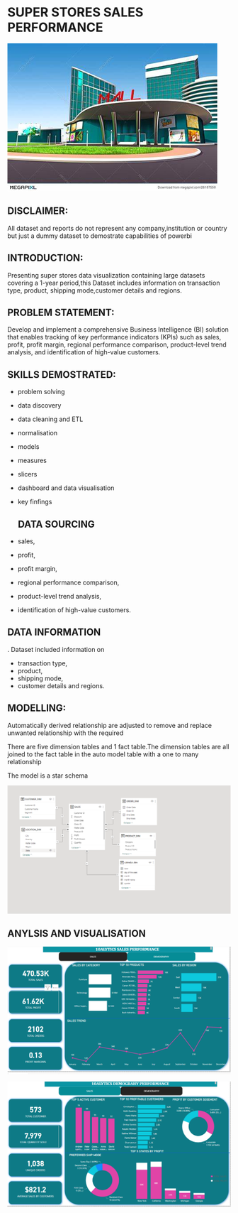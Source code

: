 # SUPER STORES SALES PERFORMANCE

![](mall3.jpg)

## DISCLAIMER:
All dataset and reports do not represent any company,institution or country but just a dummy dataset to demostrate capabilities of powerbi

## INTRODUCTION:
 Presenting super stores data visualization containing large datasets covering a 1-year period,this Dataset includes information on transaction type, product, shipping mode,customer details and regions.

 ## PROBLEM STATEMENT:
 Develop and implement a comprehensive Business Intelligence (BI) solution that enables tracking of key performance indicators (KPIs) such as sales, profit, profit margin, regional performance comparison, product-level trend analysis, and identification of high-value customers.

## SKILLS DEMOSTRATED:
- problem solving
- data discovery
- data cleaning and ETL
- normalisation
- models
- measures
- slicers
- dashboard and data visualisation
- key finfings

  ## DATA SOURCING
- sales,
-  profit,
-  profit margin,
- regional performance comparison,
- product-level trend analysis,
- identification of high-value customers.


## DATA INFORMATION
. Dataset included information on 
- transaction type,
- product,
- shipping mode,
- customer details and regions.


## MODELLING:
  Automatically derived relationship are adjusted to remove and replace unwanted relationship with the required
  
  There are five dimension tables and 1 fact table.The dimension tables are all joined to the fact table in the auto model table with a one to many relationship
  
  The model is a star schema
  
  ![](NEW.PNG)

  ## ANYLSIS AND VISUALISATION
![](1.PNG)

![](2.PNG)

 










